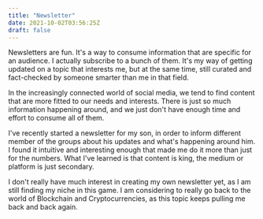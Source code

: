 ```yaml
---
title: "Newsletter"
date: 2021-10-02T03:56:25Z
draft: false
---
```


Newsletters are fun. It's a way to consume information that are specific for an audience. I actually subscribe to a bunch of them. It's my way of getting updated on a topic that interests me, but at the same time, still curated and fact-checked by someone smarter than me in that field.

In the increasingly connected world of social media, we tend to find content that are more fitted to our needs and interests. There is just so much information happening around, and we just don't have enough time and effort to consume all of them. 

I've recently started a newsletter for my son, in order to inform different member of the groups about his updates and what's happening around him. I found it intuitive and interesting enough that made me do it more than just for the numbers. What I've learned is that content is king, the medium or platform is just secondary.

I don't really have much interest in creating my own newsletter yet, as I am still finding my niche in this game. I am considering to really go back to the world of Blockchain and Cryptocurrencies, as this topic keeps pulling me back and back again.